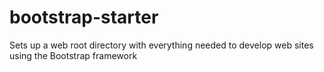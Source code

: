 # bootstrap-starter
Sets up a web root directory with everything needed to develop web sites using the Bootstrap framework
